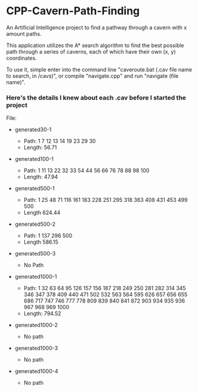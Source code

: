 # CPP-Cavern-Path-Finding
An Artificial Intelligence project to find a pathway through a cavern with x amount paths.

This application utilizes the A* search algorithm to find the best possible path through a series of caverns, each of which have their own (x, y) coordinates.

To use it, simple enter into the command line "caveroute.bat (.cav file name to search, in /cavs)", or compile "navigate.cpp" and run "navigate (file name)".

### Here's the details I knew about each .cav before I started the project
File:
* generated30-1
	* Path: 1 7 12 13 14 19 23 29 30
	* Length: 56.71

* generated100-1
	* Path: 1 11 13 22 32 33 54 44 56 66 76 78 88 98 100
	* Length: 47.94

* generated500-1
	* Path: 1 25 48 71 116 161 183 228 251 295 318 363 408 431 453 499 500
	* Length 624.44

* generated500-2
	* Path: 1 137 296 500
	* Length 586.15

* generated500-3
	* No Path

* generated1000-1
	* Path: 1 32 63 64 95 126 157 156 187 218 249 250 281 282 314 345 346 347 378 409 440 471 502 532 563 564 595 626 657 656 655 686 717 747 746 777 778 809 839 840 841 872 903 934 935 936 967 968 969 1000
	* Length: 794.52

* generated1000-2
	* No path

* generated1000-3
	* No path

* generated1000-4
	* No path